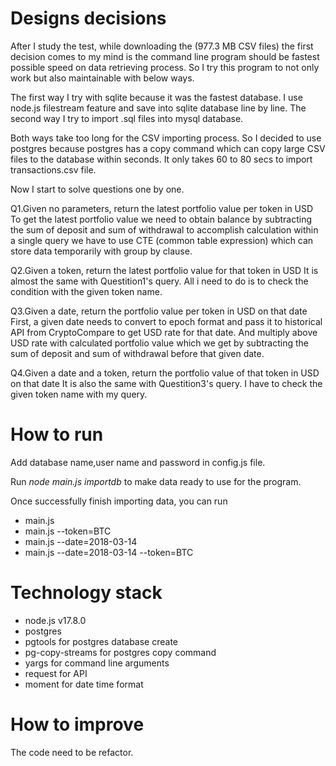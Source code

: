 # Designs decisions

After I study the test, while downloading the (977.3 MB CSV files)
the first decision comes to my mind is
the command line program should be
fastest possible speed on data retrieving process.
So I try this program to not only work but also maintainable with
below ways.

The first way
I try with sqlite because it was the fastest database. 
I use node.js filestream feature and save into sqlite database line by line.
The second way
I try to import .sql files into mysql database.

Both ways take too long for the CSV importing process.
So I decided to use postgres because postgres has a copy command
which can copy large CSV files to the database within seconds.
It only takes 60 to 80 secs to import transactions.csv file.

Now I start to solve questions one by one.

Q1.Given no parameters, return the latest portfolio value per token in USD
To get the latest portfolio value we need to obtain balance by subtracting the sum of deposit and sum of withdrawal
to accomplish calculation within a single query we have to use CTE (common table expression) 
which can store data temporarily with group by clause.

Q2.Given a token, return the latest portfolio value for that token in USD
It is almost the same with Questition1's query. All i need to do is to check the condition with the given token name.

Q3.Given a date, return the portfolio value per token in USD on that date
First, a given date needs to convert to epoch format and pass it to
historical API from CryptoCompare to get USD rate for that date.
And multiply above USD rate with calculated portfolio value 
which we get by subtracting the sum of deposit and sum of withdrawal before
that given date.

Q4.Given a date and a token, return the portfolio value of that token in USD on that date
It is also the same with Questition3's query. I have to check the given token name with my query. 

# How to run

Add database name,user name and password in config.js file.

Run *node main.js importdb* to make data ready to use for the program.

Once successfully finish importing data, you can run

- main.js 
- main.js --token=BTC
- main.js --date=2018-03-14
- main.js --date=2018-03-14 --token=BTC

# Technology stack

- node.js v17.8.0
- postgres 
- pgtools for postgres database create
- pg-copy-streams for postgres copy command
- yargs for command line arguments
- request for API
- moment for date time format

# How to improve

The code need to be refactor.